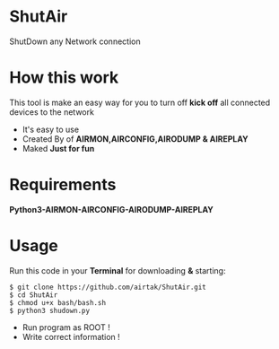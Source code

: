 # ShutAir
ShutDown any Network connection

# How this work
This tool is make an easy way for you to turn off **kick off** all connected devices to the network
- It's easy to use
- Created By of **AIRMON,AIRCONFIG,AIRODUMP & AIREPLAY**
- Maked **Just for fun**

# Requirements
**Python3-AIRMON-AIRCONFIG-AIRODUMP-AIREPLAY**

# Usage
Run this code  in your **Terminal** for downloading **&** starting:
```
$ git clone https://github.com/airtak/ShutAir.git
$ cd ShutAir
$ chmod u+x bash/bash.sh
$ python3 shudown.py
```
- Run program as ROOT !
- Write correct information !
